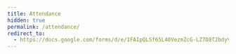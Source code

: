 ```yaml
---
title: Attendance
hidden: true
permalink: /attendance/
redirect_to:
  - https://docs.google.com/forms/d/e/1FAIpQLSf65L40VezmZcG-LZ7D8T2bdyV1pIbONQZruJIC9i44CfAlMg/viewform
---
```

